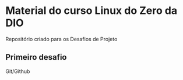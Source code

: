 # Material do curso Linux do Zero da DIO
Repositório criado para os Desafios de Projeto

## Primeiro desafio
Git/Github
